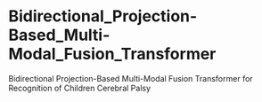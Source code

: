 # Bidirectional_Projection-Based_Multi-Modal_Fusion_Transformer
Bidirectional Projection-Based  Multi-Modal Fusion Transformer for Recognition of Children Cerebral Palsy
